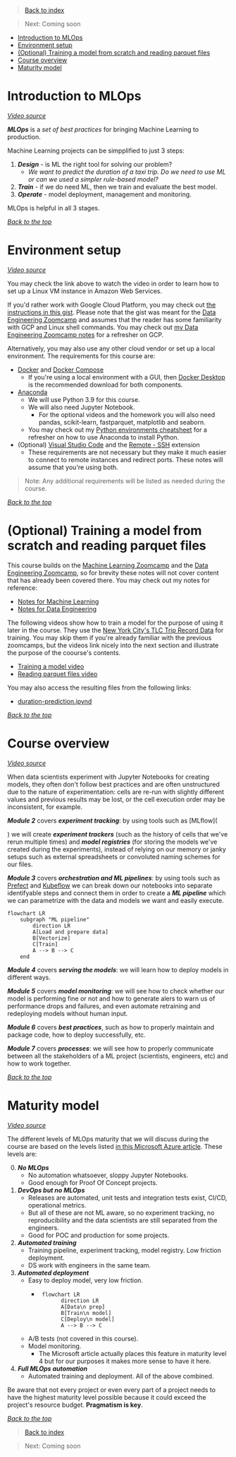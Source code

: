 >[Back to index](README.md)

>Next: Coming soon

- [Introduction to MLOps](#introduction-to-mlops)
- [Environment setup](#environment-setup)
- [(Optional) Training a model from scratch and reading parquet files](#optional-training-a-model-from-scratch-and-reading-parquet-files)
- [Course overview](#course-overview)
- [Maturity model](#maturity-model)

# Introduction to MLOps

_[Video source](https://www.youtube.com/watch?v=s0uaFZSzwfI&list=PL3MmuxUbc_hIUISrluw_A7wDSmfOhErJK&index=2)_

***MLOps*** is a _set of best practices_ for bringing Machine Learning to production.

Machine Learning projects can be simpplified to just 3 steps:

1. ***Design*** - is ML the right tool for solving our problem?
   * _We want to predict the duration of a taxi trip. Do we need to use ML or can we used a simpler rule-based model?_
2. ***Train*** - if we do need ML, then we train and evaluate the best model.
3. ***Operate*** - model deployment, management and monitoring.

MLOps is helpful in all 3 stages.

_[Back to the top](#)_

# Environment setup

_[Video source](https://www.youtube.com/watch?v=IXSiYkP23zo&list=PL3MmuxUbc_hIUISrluw_A7wDSmfOhErJK&index=3)_

You may check the link above to watch the video in order to learn how to set up a Linux VM instance in Amazon Web Services.

If you'd rather work with Google Cloud Platform, you may check out [the instructions in this gist](https://gist.github.com/ziritrion/3214aa570e15ae09bf72c4587cb9d686). Please note that the gist was meant for the [Data Engineering Zoomcamp](https://github.com/DataTalksClub/data-engineering-zoomcamp) and assumes that the reader has some familiarity with GCP and Linux shell commands. You may check out [my Data Engineering Zoomcamp notes](https://github.com/ziritrion/dataeng-zoomcamp/blob/main/notes/1_intro.md#terraform-and-google-cloud-platform) for a refresher on GCP.

Alternatively, you may also use any other cloud vendor or set up a local environment. The requirements for this course are:

* [Docker](https://www.docker.com/) and [Docker Compose](https://docs.docker.com/compose/)
  * If you're using a local environment with a GUI, then [Docker Desktop](https://www.docker.com/products/docker-desktop/) is the recommended download for both components.
* [Anaconda](https://www.anaconda.com/)
  * We will use Python 3.9 for this course.
  * We will also need Jupyter Notebook.
    * For the optional videos and the homework you will also need pandas, scikit-learn, fastparquet, matplotlib and seaborn.
  * You may check out my [Python environments cheatsheet](https://gist.github.com/ziritrion/8024025672ea92b8bdeb320d6015aa0d) for a refresher on how to use Anaconda to install Python.
* (Optional) [Visual Studio Code](https://code.visualstudio.com/) and the [Remote - SSH](https://marketplace.visualstudio.com/items?itemName=ms-vscode-remote.remote-ssh) extension
  * These requirements are not necessary but they make it much easier to connect to remote instances and redirect ports. These notes will assume that you're using both.

>Note: Any additional requirements will be listed as needed during the course.

_[Back to the top](#)_

# (Optional) Training a model from scratch and reading parquet files

This course builds on the [Machine Learning Zoomcamp](https://github.com/alexeygrigorev/mlbookcamp-code/tree/master/course-zoomcamp) and the [Data Engineering Zoomcamp](https://github.com/DataTalksClub/data-engineering-zoomcamp), so for brevity these notes will not cover content that has already been covered there. You may check out my notes for reference:
* [Notes for Machine Learning](https://github.com/ziritrion/ml-zoomcamp)
* [Notes for Data Engineering](https://github.com/ziritrion/dataeng-zoomcamp)

The following videos show how to train a model for the purpose of using it later in the course. They use the [New York City's TLC Trip Record Data](https://www1.nyc.gov/site/tlc/about/tlc-trip-record-data.page) for training. You may skip them if you're already familiar with the previous zoomcamps, but the videos link nicely into the next section and illustrate the purpose of the coourse's contents.

* [Training a model video](https://www.youtube.com/watch?v=iRunifGSHFc&list=PL3MmuxUbc_hIUISrluw_A7wDSmfOhErJK&index=6)
* [Reading parquet files video](https://www.youtube.com/watch?v=r94QjpX9vSE&list=PL3MmuxUbc_hIUISrluw_A7wDSmfOhErJK&index=4)

You may also access the resulting files from the following links:

* [duration-prediction.ipynd](https://github.com/DataTalksClub/mlops-zoomcamp/blob/main/01-intro/duration-prediction.ipynb)

_[Back to the top](#)_

# Course overview

_[Video source](https://www.youtube.com/watch?v=teP9KWkP6SM&list=PL3MmuxUbc_hIUISrluw_A7wDSmfOhErJK&index=6)_

When data scientists experiment with Jupyter Notebooks for creating models, they often don't follow best practices and are often unstructured due to the nature of experimentation: cells are re-run with slightly different values and previous results may be lost, or the cell execution order may be inconsistent, for example.

***Module 2*** covers ***experiment tracking***: by using tools such as [MLflow](
   







   
) we will create ***experiment trackers*** (such as the history of cells that we've rerun multiple times) and ***model registries*** (for storing the models we've created during the experiments), instead of relying on our memory or janky setups such as external spreadsheets or convoluted naming schemes for our files.

***Module 3*** covers ***orchestration and ML pipelines***: by using tools such as [Prefect](https://www.prefect.io/) and [Kubeflow](https://www.kubeflow.org/) we can break down our notebooks into separate identifyable steps and connect them in order to create a ***ML pipeline*** which we can parametrize with the data and models we want and easily execute.

```mermaid
flowchart LR
    subgraph "ML pipeline"
        direction LR
        A[Load and prepare data]
        B[Vectorize]
        C[Train]
        A --> B --> C
    end
```

***Module 4*** covers ***serving the models***: we will learn how to deploy models in different ways.

***Module 5*** covers ***model monitoring***: we will see how to check whether our model is performing fine or not and how to generate alers to warn us of performance drops and failures, and even automate retraining and redeploying models without human input.

***Module 6*** covers ***best practices***, such as how to properly maintain and package code, how to deploy successfully, etc.

***Module 7*** covers ***processes***: we will see how to properly communicate between all the stakeholders of a ML project (scientists, engineers, etc) and how to work together.

_[Back to the top](#)_

# Maturity model

_[Video source](https://www.youtube.com/watch?v=XwTH8BDGzYk&list=PL3MmuxUbc_hIUISrluw_A7wDSmfOhErJK&index=8)_

The different levels of MLOps maturity that we will discuss during the course are based on the levels listed [in this Microsoft Azure article](https://docs.microsoft.com/en-us/azure/architecture/example-scenario/mlops/mlops-maturity-model). These levels are:

0. ***No MLOps***
   *  No automation whatsoever, sloppy Jupyter Notebooks.
   *  Good enough for Proof Of Concept projects.
1. ***DevOps but no MLOps***
   * Releases are automated, unit tests and integration tests exist, CI/CD, operational metrics.
   * But all of these are not ML aware, so no experiment tracking, no reproducibility and the data scientists are still separated from the engineers.
   * Good for POC and production for some projects.
2. ***Automated training***
   * Training pipeline, experiment tracking, model registry. Low friction deployment.
   * DS work with engineers in the same team.
3. ***Automated deployment***
   * Easy to deploy model, very low friction.
     * ```mermaid
        flowchart LR
              direction LR
              A[Data\n prep]
              B[Train\n model]
              C[Deploy\n model]
              A --> B --> C
        ```
   * A/B tests (not covered in this course).
   * Model monitoring.
     * The Microsoft article actually places this feature in maturity level 4 but for our purposes it makes more sense to have it here.
4. ***Full MLOps automation***
   * Automated training and deployment. All of the above combined.

Be aware that not every project or even every part of a project needs to have the highest maturity level possible because it could exceed the project's resource budget. **Pragmatism is key**.

_[Back to the top](#)_

>[Back to index](README.md)

>Next: Coming soon